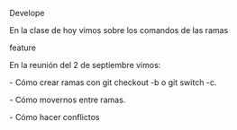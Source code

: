 Develope

En la clase de hoy vimos sobre los comandos de las ramas



feature

En la reunión del 2 de septiembre vimos:

\- Cómo crear ramas con git checkout -b o git switch -c.

\- Cómo movernos entre ramas.

\- Cómo hacer conflictos


